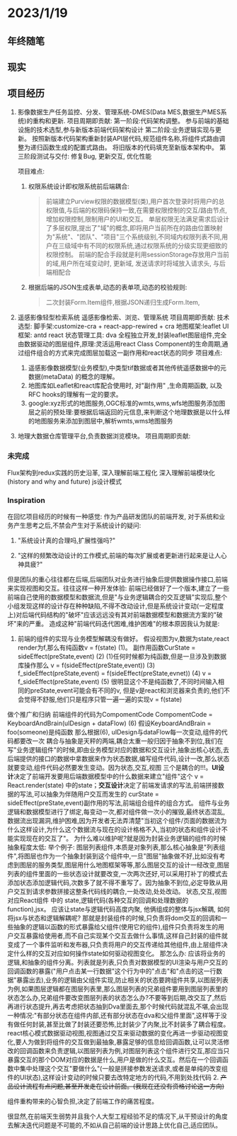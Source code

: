 
# 2023/1/19

## 年终随笔

## 现实

## 项目经历

1. 影像数据生产任务监控、分发、管理系统-DMES(Data MES,数据生产MES系统)的重构和更新.
   项目周期即贡献:
   第一阶段:代码架构调整。
   参与前端的基础设施的技术选型,参与新版本前端代码架构设计
   第二阶段:业务逻辑实现与更新。
   按照新版本代码架构重新封装API层代码,规范组件名称,将组件式路由调整为递归函数生成的配置式路由。
   将旧版本的代码填充至新版本架构中。
   第三阶段测试与交付:
   修复Bug, 更新交互, 优化性能

   项目难点:

   1. 权限系统设计即权限系统前后端耦合:
      > 前端建立Purview权限的数据模型(类),用户首次登录时将用户的总权限值,与后端的权限码保持一致,在需要权限控制的交互/路由节点,增加权限控制,限制用户的UI和交互。
      > 单层权限无法满足需求后设计了多层权限,提出了"域"的概念,即将用户当前所在的路由位置映射为"系统"、"团队"、"项目"三个系统级别,不同域内权限列表不同,用户在三级域中有不同的权限系统,通过权限系统的分级实现更细致的权限控制。
      > 前端的配合手段就是利用sessionStorage存放用户当前的域,用户所在域变动时, 更新域, 发送请求时将域放入请求头, 与后端相配合

   2. 根据后端的JSON生成表单,动态的表单项,动态的校验规则:
      > 二次封装Form.Item组件,根据JSON递归生成Form.Item,

2. 遥感影像轻型检索系统
   遥感影像检索、浏览、管理系统
   项目周期即贡献:
   技术选型: 脚手架:customize-cra + react-app-rewired + cra 
            地图框架:leaflet
            UI框架: antd react
            状态管理工具: dva
   全程独立开发,封装leaflet图层组件,完全由数据驱动的图层组件,原理:灵活运用react Class Component的生命周期,通过组件组合的方式来完成图层加载这一副作用和react状态的同步
   项目难点:
   1. 遥感影像数据模型(业务模型),中类型tif数据或者其他传统遥感数据中的元数据(metaData)
   的概念的理解。
   2. 地图库如Leaflet和react库配合使用时, 对"副作用" ,生命周期函数, 以及RFC hooks的理解有一定的要求。
   3. google:xyz形式的地图服务,OGC标准的wmts,wms,wfs地图服务添加图层之前的预处理:要根据后端返回的元信息,来判断这个地理数据是以什么样的地图服务来添加到图层中,解析wmts,wms地图服务
3. 地理大数据仓库管理平台,负责数据浏览模块。
   项目周期即贡献:

### 未完成

Flux架构到redux实践的历史沿革,
深入理解前端工程化
深入理解前端模块化(history and why and future)
js设计模式

### Inspiration

在回忆项目经历的时候有一种感觉: 作为产品研发团队的前端开发, 对于系统和业务产生思考之后,不禁会产生对于系统设计的疑问:

1. "系统设计真的合理吗,扩展性强吗?"

2. "这样的频繁改动设计的工作模式,前端的每次扩展或者更新进行起来是让人心神具疲?"

但是团队的重心往往都在后端,后端团队对业务进行抽象后提供数据操作接口,前端来实现视图和交互。往往这样一种开发体验: 前端已经做好了一个版本,建立了一些前端自己使用的数据模型和数据流,但是"与业务逻辑耦合的交互逻辑"实现后,整个小组发现这样的设计存在种种缺陷,不得不改动设计,但是系统设计变动(一定程度上)对后端代码结构的"破坏"应该远远没有其对前端数据模型和数据流方案的"破坏"来的严重。
造成这种"前端代码迭代困难,维护困难"的根本原因我认为就是:
   1. 前端的组件的实现与业务模型解耦没有做好。
   假设视图为v,数据为state,react render为f,那么有纯函数v = f(state) (1)。
   副作用函数CurState = sideEffect(preState,event) (2)
   (1)任何时候都为纯函数,但是一旦涉及到数据库操作那么
   v = f(sideEffect(preState,event)) (3)
   f_sideEffect(preState,event) = f(sideEffect(preState,evnet)) (4)
   v = f_sideEffect(preState,event) (5)
   很明显这个不是纯函数了,不同时间输入相同的preState,event可能会有不同的v, 
   但是v是react和浏览器来负责的,他们不会觉得不舒服,他们只是程序只管一遍一遍的实现v = f(state)

   做个推广和归纳
   前端组件的代码为CompomentCode
   CompomentCode = KeyboardAndBrain(uIDesign + dataFlow) (6)
   假设KeyboardAndBrain = foo(someone)是纯函数
   那么根据(6), uIDesign与dataFlow每一次变动,组件的代码都要改一次
   耦合与抽象是天秤的两端,耦合太重一般归因于抽象不到位,我们在写"业务逻辑组件"的时候,即由业务模型对应的数据和交互设计,抽象出核心状态,去后端提供的接口的数据中拿数据来作为状态数据,编写组件代码,设计一改,那么状态就要变动,组件代码必然要发生变动。因为状态,交互,视图 三个是耦合的!!!。**UI设计**决定了前端开发要用后端数据模型中的什么数据来建立"组件"这个 v = React.render(state) 中的state；**交互设计**决定了前端发请求的写法,前端拼接数据的写法,可以抽象为伴随用户交互而发生的 curState = sideEffect(preState,event)副作用的写法,前端组合组件的组合方式。
   组件与业务逻辑和数据模型进行了绑定,每变动一次,都对组件做一次小的摧毁,最终状态混乱,数据流出现漏洞,维护困难,因为开发者无法弄清楚"当初这个组件/页面的数据流为什么这样设计,为什么这个数据流与现在的设计格格不入,当初的状态和组件设计不能实现现在的交互了"。
   为什么难以维护呢?就是因为封装业务逻辑的组件的时候抽象程度太低:
   举个例子: 图层列表组件,本质是对象列表,那么核心抽象是"列表组件",将图层也作为一个抽象封装到这个组件中,一旦"图层"抽象做不好,比如没有考虑到图层的服务类型,图层用什么地图框架等等,那么图层交互的设计一经改变,图层列表的组件里面的一些状态设计就要改变,一次两次还好,可以采用打补丁的模式去添加状态添加逻辑代码,次数多了就不得不重写了。因为抽象不到位,必定导致从用户交互到请求参数拼接这整条代码线的耦合,一处改动,处处改动。
   状态,交互,视图 对应React组件 中的 state,逻辑代码(各种交互的回调和处理数据的function),jsx。
   应该让state与逻辑代码高度内聚, 他俩组成的整体与jsx解耦, 如何将jsx与状态和逻辑解耦呢? 那就是封装组件的时候,只负责将dom交互的回调和一些抽象的逻辑以函数的形式暴露给父组件(使用它的组件),组件只负责将发生的用户交互暴露给使用者,而不自己实现某个交互去做什么事情,这样自己封装的组件就变成了一个事件监听和发布器,只负责将用户的交互传递给其他组件,由上层组件决定什么样的交互对应如何操作state如何驱动视图变化。
   那怎么办: 应该将业务的逻辑,和抽象的组件分离。列表就是列表,只负责对数据模型的UI渲染与用户交互的回调函数的暴露("用户点击某一行数据"这个行为中的"点击"和"点击的这一行数据"暴露出去),业务的逻辑由父组件实现,防止相关的状态要跨组件共享,以图层列表为例,如果图层逻辑都在图层列表里,那么图层列表的兄弟组件要用到图层列表里的状态怎么办,兄弟组件要改变图层列表的状态怎么办?不要等到后期,改交互了,然后再进行状态提升,再去考虑把状态抽到Dva里面去,那个时候代码就混乱不堪,会出现一种情况:"有部分状态在组件内部,还有部分状态在dva和父组件里面",这样等于没有做任何封装,甚至比做了封装还要恐怖,比封装少了内聚,比不封装多了耦合程度。react核心模式数据驱动视图,视图通过交互来驱动数据的变化再进一步驱动视图变化,要人为做到将组件的交互做到最抽象,暴露足够的信息给回调函数,让可以灵活修改的回调函数来负责逻辑,以图层列表为例,对图层列表这个组件进行交互,那应当只暴露交互的那个DOM对应的数据是什么,用户是做的什么交互。然后在一个回调函数中集中处理这个交互"要做什么"(一般是拼接参数发送请求,或者是单纯的改变组件的UI状态),这样设计变动的时候只要去改特定地方的代码,不用到处找代码
   2. ~~产品设计流程有点问题,甚至开发走在设计前面。(我现在还没有资格讨论这一方向)~~

组件重构带来的心智负担,决定了前端工作的痛苦程度。

很显然,在前端天生弱势并且我个人大型工程经验不足的情况下,从干预设计的角度去解决迭代问题是不可能的,不如从自己前端的设计思路上优化自己,适应团队。